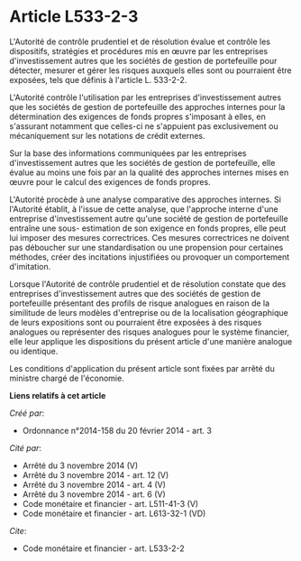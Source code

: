 # Article L533-2-3

L'Autorité de contrôle prudentiel et de résolution évalue et contrôle les dispositifs, stratégies et procédures mis en œuvre
par les entreprises d'investissement autres que les sociétés de gestion de portefeuille pour détecter, mesurer et gérer les
risques auxquels elles sont ou pourraient être exposées, tels que définis à l'article L. 533-2-2.

L'Autorité contrôle l'utilisation par les entreprises d'investissement autres que les sociétés de gestion de portefeuille des
approches internes pour la détermination des exigences de fonds propres s'imposant à elles, en s'assurant notamment que
celles-ci ne s'appuient pas exclusivement ou mécaniquement sur les notations de crédit externes.

Sur la base des informations communiquées par les entreprises d'investissement autres que les sociétés de gestion de
portefeuille, elle évalue au moins une fois par an la qualité des approches internes mises en œuvre pour le calcul des
exigences de fonds propres.

L'Autorité procède à une analyse comparative des approches internes. Si l'Autorité établit, à l'issue de cette analyse, que
l'approche interne d'une entreprise d'investissement autre qu'une société de gestion de portefeuille entraîne une sous-
estimation de son exigence en fonds propres, elle peut lui imposer des mesures correctrices. Ces mesures correctrices ne
doivent pas déboucher sur une standardisation ou une propension pour certaines méthodes, créer des incitations injustifiées
ou provoquer un comportement d'imitation.

Lorsque l'Autorité de contrôle prudentiel et de résolution constate que des entreprises d'investissement autres que des
sociétés de gestion de portefeuille présentant des profils de risque analogues en raison de la similitude de leurs modèles
d'entreprise ou de la localisation géographique de leurs expositions sont ou pourraient être exposées à des risques analogues
ou représenter des risques analogues pour le système financier, elle leur applique les dispositions du présent article d'une
manière analogue ou identique.

Les conditions d'application du présent article sont fixées par arrêté du ministre chargé de l'économie.

**Liens relatifs à cet article**

_Créé par_:

  - Ordonnance n°2014-158 du 20 février 2014 - art. 3

_Cité par_:

  - Arrêté du 3 novembre 2014 (V)
  - Arrêté du 3 novembre 2014 - art. 12 (V)
  - Arrêté du 3 novembre 2014 - art. 4 (V)
  - Arrêté du 3 novembre 2014 - art. 6 (V)
  - Code monétaire et financier - art. L511-41-3 (V)
  - Code monétaire et financier - art. L613-32-1 (VD)

_Cite_:

  - Code monétaire et financier - art. L533-2-2
